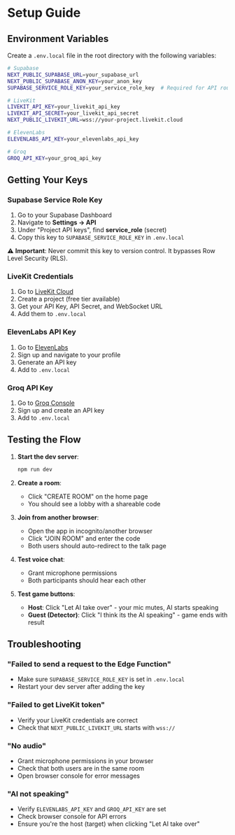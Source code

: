 # Setup Guide

## Environment Variables

Create a `.env.local` file in the root directory with the following variables:

```bash
# Supabase
NEXT_PUBLIC_SUPABASE_URL=your_supabase_url
NEXT_PUBLIC_SUPABASE_ANON_KEY=your_anon_key
SUPABASE_SERVICE_ROLE_KEY=your_service_role_key  # Required for API routes

# LiveKit
LIVEKIT_API_KEY=your_livekit_api_key
LIVEKIT_API_SECRET=your_livekit_api_secret
NEXT_PUBLIC_LIVEKIT_URL=wss://your-project.livekit.cloud

# ElevenLabs
ELEVENLABS_API_KEY=your_elevenlabs_api_key

# Groq
GROQ_API_KEY=your_groq_api_key
```

## Getting Your Keys

### Supabase Service Role Key
1. Go to your Supabase Dashboard
2. Navigate to **Settings → API**
3. Under "Project API keys", find **service_role** (secret)
4. Copy this key to `SUPABASE_SERVICE_ROLE_KEY` in `.env.local`

⚠️ **Important**: Never commit this key to version control. It bypasses Row Level Security (RLS).

### LiveKit Credentials
1. Go to [LiveKit Cloud](https://livekit.io)
2. Create a project (free tier available)
3. Get your API Key, API Secret, and WebSocket URL
4. Add them to `.env.local`

### ElevenLabs API Key
1. Go to [ElevenLabs](https://elevenlabs.io)
2. Sign up and navigate to your profile
3. Generate an API key
4. Add to `.env.local`

### Groq API Key
1. Go to [Groq Console](https://console.groq.com)
2. Sign up and create an API key
3. Add to `.env.local`

## Testing the Flow

1. **Start the dev server**:
   ```bash
   npm run dev
   ```

2. **Create a room**:
   - Click "CREATE ROOM" on the home page
   - You should see a lobby with a shareable code

3. **Join from another browser**:
   - Open the app in incognito/another browser
   - Click "JOIN ROOM" and enter the code
   - Both users should auto-redirect to the talk page

4. **Test voice chat**:
   - Grant microphone permissions
   - Both participants should hear each other

5. **Test game buttons**:
   - **Host**: Click "Let AI take over" - your mic mutes, AI starts speaking
   - **Guest (Detector)**: Click "I think its the AI speaking" - game ends with result

## Troubleshooting

### "Failed to send a request to the Edge Function"
- Make sure `SUPABASE_SERVICE_ROLE_KEY` is set in `.env.local`
- Restart your dev server after adding the key

### "Failed to get LiveKit token"
- Verify your LiveKit credentials are correct
- Check that `NEXT_PUBLIC_LIVEKIT_URL` starts with `wss://`

### "No audio"
- Grant microphone permissions in your browser
- Check that both users are in the same room
- Open browser console for error messages

### "AI not speaking"
- Verify `ELEVENLABS_API_KEY` and `GROQ_API_KEY` are set
- Check browser console for API errors
- Ensure you're the host (target) when clicking "Let AI take over"

